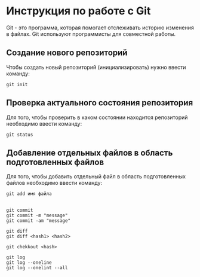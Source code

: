 # Инструкция по работе с Git

Git - это программа, которая помогает отслеживать историю изменения в файлах. Git используют программисты для совместной работы.

## Создание нового репозиторий

Чтобы создать новый репозиторий (инициализировать) нужно ввести команду:

    git init

 ## Проверка актуального состояния  репозитория

 Для того, чтобы проверить в каком состоянии находится репозиторий необходимо ввести команду:

    git status

##  Добавление отдельных файлов в область подготовленных файлов

Для того, чтобы добавить отдельный файл в область подготовленных файлов необходимо ввести команду:

    git add имя файла

## 

    git commit
    git commit -m "message"
    git commit -am "message"

    git diff
    git diff <hash1> <hash2>

    git chekkout <hash>
    
    git log
    git log --oneline
    git log --onelint --all


